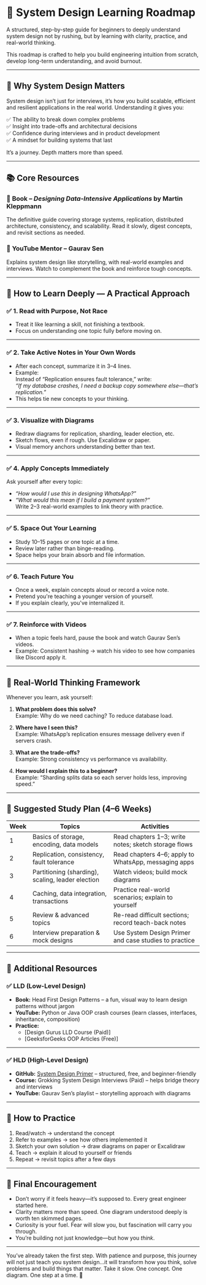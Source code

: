 # 📐 System Design Learning Roadmap

A structured, step-by-step guide for beginners to deeply understand system design not by rushing, but by learning with clarity, practice, and real-world thinking.

This roadmap is crafted to help you build engineering intuition from scratch, develop long-term understanding, and avoid burnout.

---

## 📖 Why System Design Matters

System design isn’t just for interviews, it’s how you build scalable, efficient and resilient applications in the real world. Understanding it gives you:

✅ The ability to break down complex problems  
✅ Insight into trade-offs and architectural decisions  
✅ Confidence during interviews and in product development  
✅ A mindset for building systems that last

It’s a journey. Depth matters more than speed.

---

## 📚 Core Resources

### 📘 **Book** – *Designing Data-Intensive Applications* by Martin Kleppmann  
The definitive guide covering storage systems, replication, distributed architecture, consistency, and scalability. Read it slowly, digest concepts, and revisit sections as needed.

### 🎥 **YouTube Mentor** – Gaurav Sen  
Explains system design like storytelling, with real-world examples and interviews. Watch to complement the book and reinforce tough concepts.

---

## 🧠 How to Learn Deeply — A Practical Approach

### ✅ 1. Read with Purpose, Not Race  
- Treat it like learning a skill, not finishing a textbook.  
- Focus on understanding one topic fully before moving on.

---

### ✅ 2. Take Active Notes in Your Own Words  
- After each concept, summarize it in 3–4 lines.  
- Example:  
  Instead of “Replication ensures fault tolerance,” write:  
  *“If my database crashes, I need a backup copy somewhere else—that’s replication.”*  
- This helps tie new concepts to your thinking.

---

### ✅ 3. Visualize with Diagrams  
- Redraw diagrams for replication, sharding, leader election, etc.  
- Sketch flows, even if rough. Use Excalidraw or paper.  
- Visual memory anchors understanding better than text.

---

### ✅ 4. Apply Concepts Immediately  
Ask yourself after every topic:  
- *“How would I use this in designing WhatsApp?”*  
- *“What would this mean if I build a payment system?”*  
Write 2–3 real-world examples to link theory with practice.

---

### ✅ 5. Space Out Your Learning  
- Study 10–15 pages or one topic at a time.  
- Review later rather than binge-reading.  
- Space helps your brain absorb and file information.

---

### ✅ 6. Teach Future You  
- Once a week, explain concepts aloud or record a voice note.  
- Pretend you're teaching a younger version of yourself.  
- If you explain clearly, you've internalized it.

---

### ✅ 7. Reinforce with Videos  
- When a topic feels hard, pause the book and watch Gaurav Sen’s videos.  
- Example: Consistent hashing → watch his video to see how companies like Discord apply it.

---

## 🔑 Real-World Thinking Framework

Whenever you learn, ask yourself:

1. **What problem does this solve?**  
   Example: Why do we need caching? To reduce database load.

2. **Where have I seen this?**  
   Example: WhatsApp’s replication ensures message delivery even if servers crash.

3. **What are the trade-offs?**  
   Example: Strong consistency vs performance vs availability.

4. **How would I explain this to a beginner?**  
   Example: “Sharding splits data so each server holds less, improving speed.”

---

## 📅 Suggested Study Plan (4–6 Weeks)

| Week | Topics | Activities |
|----|------|-----------|
| 1 | Basics of storage, encoding, data models | Read chapters 1–3; write notes; sketch storage flows |
| 2 | Replication, consistency, fault tolerance | Read chapters 4–6; apply to WhatsApp, messaging apps |
| 3 | Partitioning (sharding), scaling, leader election | Watch videos; build mock diagrams |
| 4 | Caching, data integration, transactions | Practice real-world scenarios; explain to yourself |
| 5 | Review & advanced topics | Re-read difficult sections; record teach-back notes |
| 6 | Interview preparation & mock designs | Use System Design Primer and case studies to practice |

---

## 📂 Additional Resources

### ✅ LLD (Low-Level Design)
- **Book:** Head First Design Patterns – a fun, visual way to learn design patterns without jargon  
- **YouTube:** Python or Java OOP crash courses (learn classes, interfaces, inheritance, composition)  
- **Practice:**  
  - [Design Gurus LLD Course (Paid)]  
  - [GeeksforGeeks OOP Articles (Free)]

---

### ✅ HLD (High-Level Design)
- **GitHub:** [System Design Primer](https://github.com/donnemartin/system-design-primer) – structured, free, and beginner-friendly  
- **Course:** Grokking System Design Interviews (Paid) – helps bridge theory and interviews  
- **YouTube:** Gaurav Sen’s playlist – storytelling approach with diagrams

---

## 🚀 How to Practice

1. Read/watch → understand the concept  
2. Refer to examples → see how others implemented it  
3. Sketch your own solution → draw diagrams on paper or Excalidraw  
4. Teach → explain it aloud to yourself or friends  
5. Repeat → revisit topics after a few days

---

## 💬 Final Encouragement

- Don’t worry if it feels heavy—it’s supposed to. Every great engineer started here.  
- Clarity matters more than speed. One diagram understood deeply is worth ten skimmed pages.  
- Curiosity is your fuel. Fear will slow you, but fascination will carry you through.  
- You’re building not just knowledge—but how you *think*.

---

You’ve already taken the first step. With patience and purpose, this journey will not just teach you system design...it will transform how you think, solve problems and build things that matter.
Take it slow. One concept. One diagram. One step at a time. 🤍
